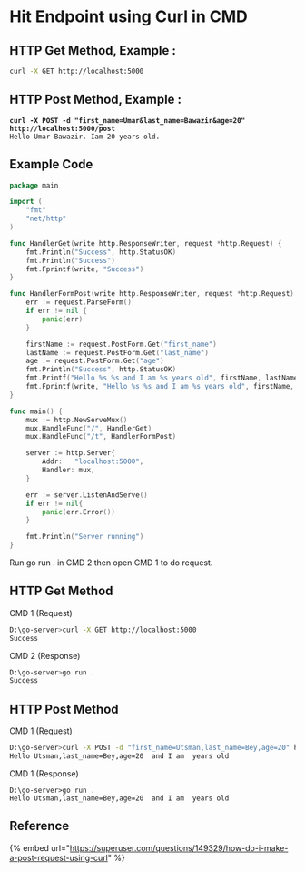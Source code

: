 # Hit Endpoint using Curl in CMD

## HTTP Get Method, Example :

```bash
curl -X GET http://localhost:5000
```

## HTTP Post Method, Example :

<pre class="language-bash"><code class="lang-bash"><strong>curl -X POST -d "first_name=Umar&#x26;last_name=Bawazir&#x26;age=20" http://localhost:5000/post
</strong>Hello Umar Bawazir. Iam 20 years old.
</code></pre>

## Example Code

```go
package main

import (
	"fmt"
	"net/http"
)

func HandlerGet(write http.ResponseWriter, request *http.Request) {
	fmt.Println("Success", http.StatusOK)
	fmt.Println("Success")
	fmt.Fprintf(write, "Success")
}

func HandlerFormPost(write http.ResponseWriter, request *http.Request) {
	err := request.ParseForm()
	if err != nil {
		panic(err)
	}

	firstName := request.PostForm.Get("first_name")
	lastName := request.PostForm.Get("last_name")
	age := request.PostForm.Get("age")
	fmt.Println("Success", http.StatusOK)
	fmt.Printf("Hello %s %s and I am %s years old", firstName, lastName, age)
	fmt.Fprintf(write, "Hello %s %s and I am %s years old", firstName, lastName, age)
}

func main() {
	mux := http.NewServeMux()
	mux.HandleFunc("/", HandlerGet)
	mux.HandleFunc("/t", HandlerFormPost)

	server := http.Server{
		Addr:   "localhost:5000",
		Handler: mux,
	}

	err := server.ListenAndServe()
	if err != nil{
		panic(err.Error())
	}

	fmt.Println("Server running")
}
```

Run go run . in CMD 2 then open CMD 1 to do request.

## HTTP Get Method

CMD 1 (Request)

```bash
D:\go-server>curl -X GET http://localhost:5000
Success
```

CMD 2 (Response)

```bash
D:\go-server>go run .
Success
```

## HTTP Post Method

CMD 1 (Request)

```bash
D:\go-server>curl -X POST -d "first_name=Utsman,last_name=Bey,age=20" http://localhost:5000/t
Hello Utsman,last_name=Bey,age=20  and I am  years old
```

CMD 1 (Response)

```
D:\go-server>go run .
Hello Utsman,last_name=Bey,age=20  and I am  years old
```

## Reference

{% embed url="https://superuser.com/questions/149329/how-do-i-make-a-post-request-using-curl" %}
